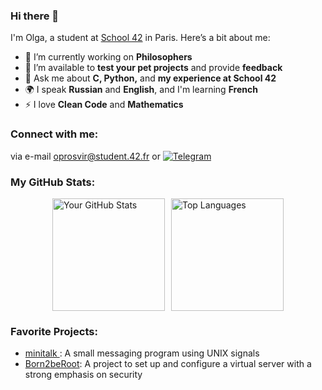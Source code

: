 ### Hi there 👋

I'm Olga, a student at [School 42](https://www.42.fr/) in Paris. Here’s a bit about me:

- 🔭 I’m currently working on **Philosophers**
- 👯 I’m available to **test your pet projects** and provide **feedback**
- 💬 Ask me about **C, Python,** and **my experience at School 42**
- 🌍 I speak **Russian** and **English**, and I'm learning **French**
- ⚡ I love **Clean Code** and **Mathematics**


### Connect with me:
via e-mail [oprosvir@student.42.fr](mailto:oprosvir@student.42.fr) or 
[![Telegram](https://img.shields.io/badge/-Telegram-blue?style=flat&logo=telegram)](https://t.me/scoundrella)

### My GitHub Stats:

<div style="display: flex; justify-content: center; align-items: center;">

<img src="https://github-readme-stats.vercel.app/api?username=prosviriakova&show_icons=true&theme=tokyonight&hide_border=true" alt="Your GitHub Stats" style="height: 180px; margin-right: 10px;"/>

<img src="https://github-readme-stats.vercel.app/api/top-langs/?username=prosviriakova&theme=tokyonight&layout=compact&hide_border=true" alt="Top Languages" style="height: 180px;"/>

</div>


### Favorite Projects:

- [minitalk ](https://github.com/prosviriakova/minitalk): A small messaging program using UNIX signals
- [Born2beRoot](https://github.com/prosviriakova/born2beroot): A project to set up and configure a virtual server with a strong emphasis on security

<!--
**Scoundrella/Scoundrella** is a ✨ _special_ ✨ repository because its `README.md` (this file) appears on your GitHub profile.
[![LinkedIn](https://img.shields.io/badge/-LinkedIn-blue?style=flat&logo=linkedin)](https://www.linkedin.com/in/yourprofile/)
- 🌱 I’m currently learning ✨ **C** ✨
-->

